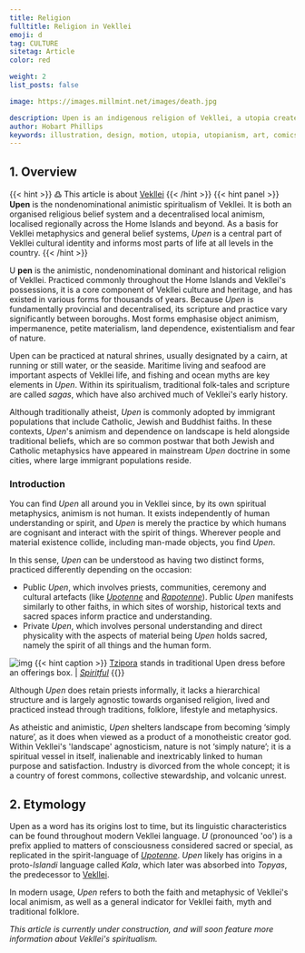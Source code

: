 ```yaml
---
title: Religion
fulltitle: Religion in Vekllei
emoji: d
tag: CULTURE
sitetag: Article
color: red

weight: 2
list_posts: false

image: https://images.millmint.net/images/death.jpg

description: Upen is an indigenous religion of Vekllei, a utopia created by Hobart Phillips.
author: Hobart Phillips
keywords: illustration, design, motion, utopia, utopianism, art, comics, comic, hobart, phillips, vekllei, millmint
---
```

## 1. Overview
{{< hint >}}
߷ This article is about [Vekllei](/utopia/vekllei)
{{< /hint >}}
{{< hint panel >}}
**Upen** is the nondenominational animistic spiritualism of Vekllei. It is both an organised religious belief system and a decentralised local animism, localised regionally across the Home Islands and beyond. As a basis for Vekllei metaphysics and general belief systems, *Upen* is a central part of Vekllei cultural identity and informs most parts of life at all levels in the country.
{{< /hint >}}

<span class="fc">U</span>
**pen** is the animistic, nondenominational dominant and historical religion of Vekllei. Practiced commonly throughout the Home Islands and Vekllei's possessions, it is a core component of Vekllei culture and heritage, and has existed in various forms for thousands of years. Because *Upen* is fundamentally provincial and decentralised, its scripture and practice vary significantly between boroughs. Most forms emphasise object animism, impermanence, petite materialism, land dependence, existentialism and fear of nature.

Upen can be practiced at natural shrines, usually designated by a cairn, at running or still water, or the seaside. Maritime living and seafood are important aspects of Vekllei life, and fishing and ocean myths are key elements in *Upen*. Within its spiritualism, traditional folk-tales and scripture are called *sagas*, which have also archived much of Vekllei's early history.

Although traditionally atheist, *Upen* is commonly adopted by immigrant populations that include Catholic, Jewish and Buddhist faiths. In these contexts, *Upen*'s animism and dependence on landscape is held alongside traditional beliefs, which are so common postwar that both Jewish and Catholic metaphysics have appeared in mainstream *Upen* doctrine in some cities, where large immigrant populations reside.

### Introduction


You can find *Upen* all around you in Vekllei since, by its own spiritual metaphysics, animism is not human. It exists independently of human understanding or spirit, and *Upen* is merely the practice by which humans are cognisant and interact with the spirit of things. Wherever people and material existence collide, including man-made objects, you find *Upen*.

In this sense, *Upen* can be understood as having two distinct forms, practiced differently depending on the occasion:

* Public *Upen*, which involves priests, communities, ceremony and cultural artefacts (like [*Upotenne*](/utopia/vekllei/language/#25--upotenne) and [*Rapotenne*](/utopia/vekllei/language/#23--rapotenne)). Public *Upen* manifests similarly to other faiths, in which sites of worship, historical texts and sacred spaces inform practice and understanding.
* Private *Upen*, which involves personal understanding and direct physicality with the aspects of material being *Upen* holds sacred, namely the spirit of all things and the human form.

![img](https://images.millmint.net/images/spiritful.jpg)
{{< hint caption >}}
[Tzipora](/utopia/characters/#tzipora-zelda-desmoisnes) stands in traditional Upen dress before an offerings box. | *[Spiritful](/posts/2021-06-19-spiritful/)*
{{</hint>}}

Although *Upen* does retain priests informally, it lacks a hierarchical structure and is largely agnostic towards organised religion, lived and practiced instead through traditions, folklore, lifestyle and metaphysics.

As atheistic and animistic, *Upen* shelters landscape from becoming ‘simply nature’, as it does when viewed as a product of a monotheistic creator god. Within Vekllei's 'landscape' agnosticism, nature is not ‘simply nature’; it is a spiritual vessel in itself, inalienable and inextricably linked to human purpose and satisfaction. Industry is divorced from the whole concept; it is a country of forest commons, collective stewardship, and volcanic unrest.

## 2. Etymology

Upen as a word has its origins lost to time, but its linguistic characteristics can be found throughout modern Vekllei language. *U* (pronounced 'oo') is a prefix applied to matters of consciousness considered sacred or special, as replicated in the spirit-language of [*Upotenne*](/utopia/vekllei/language/#6-upotenne). *Upen* likely has origins in a proto-*Islandi* language called *Kala*, which later was absorbed into *Topyas*, the predecessor to [Vekllei](/utopia/vekllei/culture/language).

In modern usage, *Upen* refers to both the faith and metaphysic of Vekllei's local animism, as well as a general indicator for Vekllei faith, myth and traditional folklore.

*This article is currently under construction, and will soon feature more information about Vekllei's spiritualism.*
